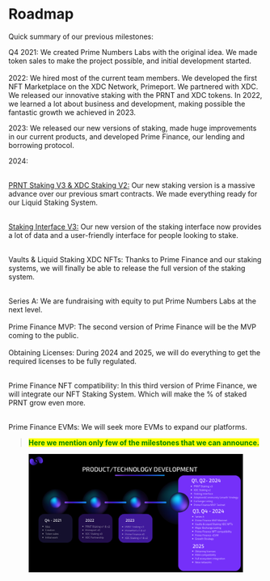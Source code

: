 # Roadmap

Quick summary of our previous milestones:

Q4 2021: We created Prime Numbers Labs with the original idea. We made token sales to make the project possible, and initial development started.\
\
2022: We hired most of the current team members. We developed the first NFT Marketplace on the XDC Network, Primeport. We partnered with XDC. We released our innovative staking with the PRNT and XDC tokens. In 2022, we learned a lot about business and development, making possible the fantastic growth we achieved in 2023.

2023: We released our new versions of staking, made huge improvements in our current products, and developed Prime Finance, our lending and borrowing protocol.

2024:&#x20;

\
[PRNT Staking V3 & XDC Staking V2:](../prime-numbers-xdc-ecosystem/prime-numbers-staking-design.md) Our new staking version is a massive advance over our previous smart contracts. We made everything ready for our Liquid Staking System.

\
[Staking Interface V3:](https://staking.primenumbers.xyz/) Our new version of the staking interface now provides a lot of data and a user-friendly interface for people looking to stake.

\
Vaults & Liquid Staking XDC NFTs: Thanks to Prime Finance and our staking systems, we will finally be able to release the full version of the staking system.

\
Series A: We are fundraising with equity to put Prime Numbers Labs at the next level.\
\
Prime Finance MVP: The second version of Prime Finance will be the MVP coming to the public. \
\
Obtaining Licenses: During 2024 and 2025, we will do everything to get the required licenses to be fully regulated.

\
Prime Finance NFT compatibility: In this third version of Prime Finance, we will integrate our NFT Staking System. Which will make the % of staked PRNT grow even more.

\
Prime Finance EVMs: We will seek more EVMs to expand our platforms.

> <mark style="color:green;">**Here we mention only few of the milestones that we can announce.**</mark>

<figure><img src="../.gitbook/assets/Captura de pantalla 2024-06-03 a las 9.03.47.png" alt=""><figcaption></figcaption></figure>
